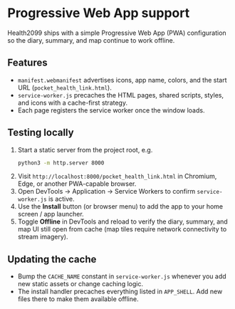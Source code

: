 # Progressive Web App support

Health2099 ships with a simple Progressive Web App (PWA) configuration so the diary, summary, and map continue to work offline.

## Features

- `manifest.webmanifest` advertises icons, app name, colors, and the start URL (`pocket_health_link.html`).
- `service-worker.js` precaches the HTML pages, shared scripts, styles, and icons with a cache-first strategy.
- Each page registers the service worker once the window loads.

## Testing locally

1. Start a static server from the project root, e.g.
   ```bash
   python3 -m http.server 8000
   ```
2. Visit `http://localhost:8000/pocket_health_link.html` in Chromium, Edge, or another PWA-capable browser.
3. Open DevTools → Application → Service Workers to confirm `service-worker.js` is active.
4. Use the **Install** button (or browser menu) to add the app to your home screen / app launcher.
5. Toggle **Offline** in DevTools and reload to verify the diary, summary, and map UI still open from cache (map tiles require network connectivity to stream imagery).

## Updating the cache

- Bump the `CACHE_NAME` constant in `service-worker.js` whenever you add new static assets or change caching logic.
- The install handler precaches everything listed in `APP_SHELL`. Add new files there to make them available offline.
